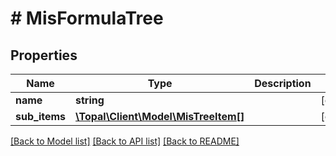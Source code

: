 # # MisFormulaTree

## Properties

Name | Type | Description | Notes
------------ | ------------- | ------------- | -------------
**name** | **string** |  | [optional]
**sub_items** | [**\Topal\Client\Model\MisTreeItem[]**](MisTreeItem.md) |  | [optional]

[[Back to Model list]](../../README.md#models) [[Back to API list]](../../README.md#endpoints) [[Back to README]](../../README.md)
